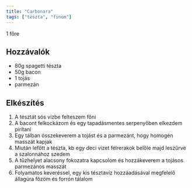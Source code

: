 ```yaml
---
title: "Carbonara"
tags: ["tészta", "finom"]
---
```


1 főre

## Hozzávalók

- 80g spagetti tészta
- 50g bacon
- 1 tojás
- parmezán

## Elkészítés

1. A tésztát sós vízbe felteszem főni
2. A bacont felkockázom és egy tapadásmentes serpenyőben elkezdem pirítani
3. Egy tálban összekeverem a tojást és a parmezánt, hogy homogén masszát kapjak
4. Miután lefőtt a tészta, kb egy deci vizet félrerakok belőle majd leszűrve a szalonnához szedem
5. A tűzhelyet alacsony fokozatra kapcsolom és hozzákeverem a tojásos parmezános masszát
6. Folyamatos keveréssel, egy kis tésztavíz hozzáadásával megfelelő állagúra főzöm és forrón tálalom
